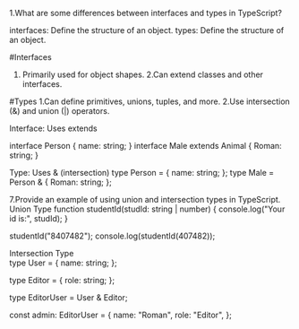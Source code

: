 1.What are some differences between interfaces and types in TypeScript?

 interfaces: Define the structure of an object.
 types: Define the structure of an object.

#Interfaces
1. Primarily used for object shapes.
2.Can extend classes and other interfaces.

#Types
1.Can define primitives, unions, tuples, and more.
2.Use intersection (&) and union (|) operators.


Interface: Uses extends

interface Person { name: string; }
interface Male extends Animal { Roman: string; }


Type: Uses & (intersection)
type Person = { name: string; };
type Male = Person & { Roman: string; };

7.Provide an example of using union and intersection types in TypeScript.
Union Type
function studentId(studId: string | number) {
  console.log("Your id is:", studId);
}

studentId("8407482");
console.log(studentId(407482));



Intersection Type   
type User = {
  name: string;
};

type Editor = {
  role: string;
};

type EditorUser = User & Editor;

const admin: EditorUser = {
  name: "Roman",
  role: "Editor",
};